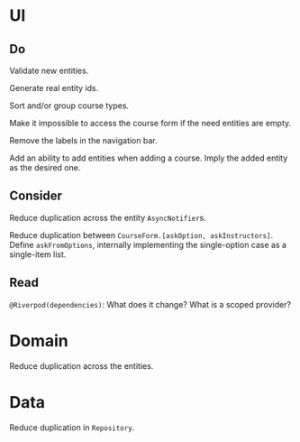 # UI

## Do

Validate new entities.

Generate real entity ids.

Sort and/or group course types.

Make it impossible to access the course form if the need entities are empty.

Remove the labels in the navigation bar.

Add an ability to add entities when adding a course. Imply the added entity as 
the desired one.

## Consider

Reduce duplication across the entity `AsyncNotifier`s.

Reduce duplication between `CourseForm.[askOption, askInstructors]`. 
Define `askFromOptions`, internally implementing the single-option case as a 
single-item list.

## Read

`@Riverpod(dependencies)`: What does it change? What is a scoped provider?

# Domain

Reduce duplication across the entities.

# Data

Reduce duplication in `Repository`.
